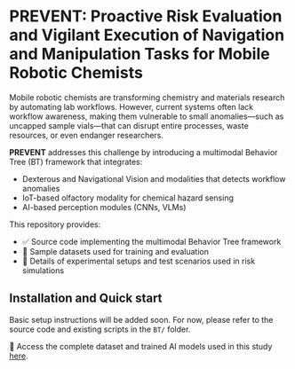 
# PREVENT: Proactive Risk Evaluation and Vigilant Execution of Navigation and Manipulation Tasks for Mobile Robotic Chemists

Mobile robotic chemists are transforming chemistry and materials research by automating lab workflows. However, current systems often lack workflow awareness, making them vulnerable to small anomalies—such as uncapped sample vials—that can disrupt entire processes, waste resources, or even endanger researchers.

**PREVENT** addresses this challenge by introducing a multimodal Behavior Tree (BT) framework that integrates:

-  Dexterous and Navigational Vision and modalities that detects workflow anomalies
-  IoT-based olfactory modality for chemical hazard sensing
-  AI-based perception modules (CNNs, VLMs)

This repository provides:

- ✅ Source code implementing the multimodal Behavior Tree framework
- 📁 Sample datasets used for training and evaluation
- 🧪 Details of experimental setups and test scenarios used in risk simulations

## Installation and Quick start

Basic setup instructions will be added soon. For now, please refer to the source code and existing scripts in the `BT/` folder.



📁 Access the complete dataset and trained AI models used in this study [here](https://theuniversityofliverpool-my.sharepoint.com/:f:/r/personal/sathiz52_liverpool_ac_uk/Documents/Liverpool/Satheesh%20paper/Dataset?csf=1&web=1&e=1zrwMO).
